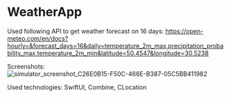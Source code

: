 # WeatherApp

Used following API to get weather forecast on 16 days:
https://open-meteo.com/en/docs?hourly=&forecast_days=16&daily=temperature_2m_max,precipitation_probability_max,temperature_2m_min&latitude=50.4547&longitude=30.5238

Screenshots:
![simulator_screenshot_C26E0B15-F50C-466E-B387-05C5BB411982](https://github.com/user-attachments/assets/fec945d1-dfc6-4570-8eb3-e988bccf6a9a)

Used technologies:
SwiftUI, Combine, CLocation
